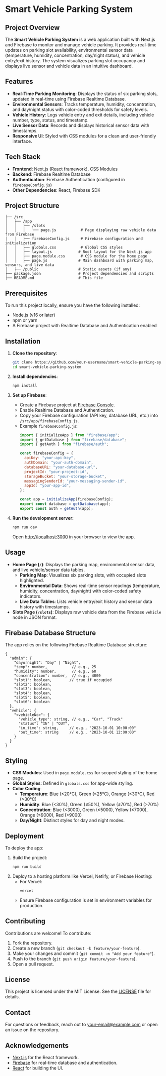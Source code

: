 # Smart Vehicle Parking System

## Project Overview
The **Smart Vehicle Parking System** is a web application built with Next.js and Firebase to monitor and manage vehicle parking. It provides real-time updates on parking slot availability, environmental sensor data (temperature, humidity, concentration, day/night status), and vehicle entry/exit history. The system visualizes parking slot occupancy and displays live sensor and vehicle data in an intuitive dashboard.

## Features
- **Real-Time Parking Monitoring**: Displays the status of six parking slots, updated in real-time using Firebase Realtime Database.
- **Environmental Sensors**: Tracks temperature, humidity, concentration, and day/night status with color-coded thresholds for safety levels.
- **Vehicle History**: Logs vehicle entry and exit details, including vehicle number, type, status, and timestamp.
- **Live Sensor Data**: Records and displays historical sensor data with timestamps.
- **Responsive UI**: Styled with CSS modules for a clean and user-friendly interface.

## Tech Stack
- **Frontend**: Next.js (React framework), CSS Modules
- **Backend**: Firebase Realtime Database
- **Authentication**: Firebase Authentication (configured in `firebaseConfig.js`)
- **Other Dependencies**: React, Firebase SDK

## Project Structure
```
├── /src
│   ├── /app
│   │   ├── /slots
│   │   │   └── page.js           # Page displaying raw vehicle data from Firebase
│   │   ├── firebaseConfig.js     # Firebase configuration and initialization
│   │   ├── globals.css           # Global CSS styles
│   │   ├── layout.js            # Root layout for the Next.js app
│   │   ├── page.module.css       # CSS module for the home page
│   │   ├── page.js              # Main dashboard with parking map, sensors, and live data
│   ├── /public                  # Static assets (if any)
├── package.json                 # Project dependencies and scripts
├── README.md                    # This file
```

## Prerequisites
To run this project locally, ensure you have the following installed:
- Node.js (v16 or later)
- npm or yarn
- A Firebase project with Realtime Database and Authentication enabled

## Installation
1. **Clone the repository**:
   ```bash
   git clone https://github.com/your-username/smart-vehicle-parking-system.git
   cd smart-vehicle-parking-system
   ```

2. **Install dependencies**:
   ```bash
   npm install
   ```

3. **Set up Firebase**:
   - Create a Firebase project at [Firebase Console](https://console.firebase.google.com/).
   - Enable Realtime Database and Authentication.
   - Copy your Firebase configuration (API key, database URL, etc.) into `/src/app/firebaseConfig.js`.
   - Example `firebaseConfig.js`:
     ```javascript
     import { initializeApp } from "firebase/app";
     import { getDatabase } from "firebase/database";
     import { getAuth } from "firebase/auth";

     const firebaseConfig = {
       apiKey: "your-api-key",
       authDomain: "your-auth-domain",
       databaseURL: "your-database-url",
       projectId: "your-project-id",
       storageBucket: "your-storage-bucket",
       messagingSenderId: "your-messaging-sender-id",
       appId: "your-app-id",
     };

     const app = initializeApp(firebaseConfig);
     export const database = getDatabase(app);
     export const auth = getAuth(app);
     ```

4. **Run the development server**:
   ```bash
   npm run dev
   ```
   Open [http://localhost:3000](http://localhost:3000) in your browser to view the app.

## Usage
- **Home Page (`/`)**: Displays the parking map, environmental sensor data, and live vehicle/sensor data tables.
  - **Parking Map**: Visualizes six parking slots, with occupied slots highlighted.
  - **Environmental Data**: Shows real-time sensor readings (temperature, humidity, concentration, day/night) with color-coded safety indicators.
  - **Live Data Tables**: Lists vehicle entry/exit history and sensor data history with timestamps.
- **Slots Page (`/slots`)**: Displays raw vehicle data from the Firebase `vehicle` node in JSON format.

## Firebase Database Structure
The app relies on the following Firebase Realtime Database structure:
```
{
  "admin": {
    "dayornight": "Day" | "Night",
    "temp": number,           // e.g., 25
    "humidity": number,       // e.g., 60
    "concentration": number,  // e.g., 4000
    "slot1": boolean,        // true if occupied
    "slot2": boolean,
    "slot3": boolean,
    "slot4": boolean,
    "slot5": boolean,
    "slot6": boolean
  },
  "vehicle": {
    "<vehicleNo>": {
      "vehicle_type": string, // e.g., "Car", "Truck"
      "status": "IN" | "OUT",
      "in_time": string,     // e.g., "2023-10-01 10:00:00"
      "out_time": string     // e.g., "2023-10-01 12:00:00"
    }
  }
}
```

## Styling
- **CSS Modules**: Used in `page.module.css` for scoped styling of the home page.
- **Global Styles**: Defined in `globals.css` for app-wide styling.
- **Color Coding**: 
  - **Temperature**: Blue (≤20°C), Green (≤25°C), Orange (≤30°C), Red (>30°C)
  - **Humidity**: Blue (<30%), Green (≤50%), Yellow (≤70%), Red (>70%)
  - **Concentration**: Blue (<3000), Green (≤5000), Yellow (≤7000), Orange (≤9000), Red (>9000)
  - **Day/Night**: Distinct styles for day and night modes.

## Deployment
To deploy the app:
1. Build the project:
   ```bash
   npm run build
   ```
2. Deploy to a hosting platform like Vercel, Netlify, or Firebase Hosting:
   - For Vercel:
     ```bash
     vercel
     ```
   - Ensure Firebase configuration is set in environment variables for production.

## Contributing
Contributions are welcome! To contribute:
1. Fork the repository.
2. Create a new branch (`git checkout -b feature/your-feature`).
3. Make your changes and commit (`git commit -m "Add your feature"`).
4. Push to the branch (`git push origin feature/your-feature`).
5. Open a pull request.

## License
This project is licensed under the MIT License. See the [LICENSE](LICENSE) file for details.

## Contact
For questions or feedback, reach out to [your-email@example.com](mailto:your-email@example.com) or open an issue on the repository.

## Acknowledgements
- [Next.js](https://nextjs.org/) for the React framework.
- [Firebase](https://firebase.google.com/) for real-time database and authentication.
- [React](https://reactjs.org/) for building the UI.